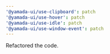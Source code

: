 ```yaml
---
'@yamada-ui/use-clipboard': patch
'@yamada-ui/use-hover': patch
'@yamada-ui/use-idle': patch
'@yamada-ui/use-window-event': patch
---
```


Refactored the code.
